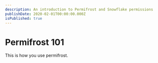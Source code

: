 ```yaml
---
description: An introduction to Permifrost and Snowflake permissions
publishDate: 2020-02-01T00:00:00.000Z
isPublished: true
---
```

# Permifrost 101

This is how you use permifrost.
